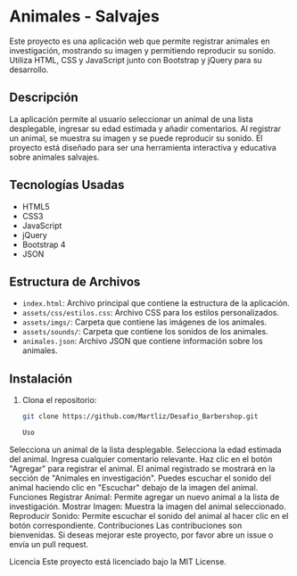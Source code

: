 # Animales - Salvajes

Este proyecto es una aplicación web que permite registrar animales en investigación, mostrando su imagen y permitiendo reproducir su sonido. Utiliza HTML, CSS y JavaScript junto con Bootstrap y jQuery para su desarrollo.

## Descripción

La aplicación permite al usuario seleccionar un animal de una lista desplegable, ingresar su edad estimada y añadir comentarios. Al registrar un animal, se muestra su imagen y se puede reproducir su sonido. El proyecto está diseñado para ser una herramienta interactiva y educativa sobre animales salvajes.

## Tecnologías Usadas

- HTML5
- CSS3
- JavaScript
- jQuery
- Bootstrap 4
- JSON

## Estructura de Archivos

- `index.html`: Archivo principal que contiene la estructura de la aplicación.
- `assets/css/estilos.css`: Archivo CSS para los estilos personalizados.
- `assets/imgs/`: Carpeta que contiene las imágenes de los animales.
- `assets/sounds/`: Carpeta que contiene los sonidos de los animales.
- `animales.json`: Archivo JSON que contiene información sobre los animales.

## Instalación

1. Clona el repositorio:

   ```bash
   git clone https://github.com/Martliz/Desafio_Barbershop.git

   Uso
Selecciona un animal de la lista desplegable.
Selecciona la edad estimada del animal.
Ingresa cualquier comentario relevante.
Haz clic en el botón "Agregar" para registrar el animal.
El animal registrado se mostrará en la sección de "Animales en investigación".
Puedes escuchar el sonido del animal haciendo clic en "Escuchar" debajo de la imagen del animal.
Funciones
Registrar Animal: Permite agregar un nuevo animal a la lista de investigación.
Mostrar Imagen: Muestra la imagen del animal seleccionado.
Reproducir Sonido: Permite escuchar el sonido del animal al hacer clic en el botón correspondiente.
Contribuciones
Las contribuciones son bienvenidas. Si deseas mejorar este proyecto, por favor abre un issue o envía un pull request.

Licencia
Este proyecto está licenciado bajo la MIT License.
